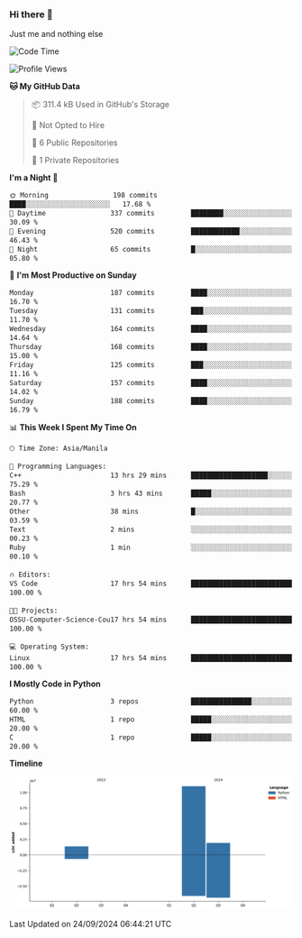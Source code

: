 ### Hi there 👋

Just me and nothing else


<!--START_SECTION:waka-->
![Code Time](http://img.shields.io/badge/Code%20Time-698%20hrs%205%20mins-blue)

![Profile Views](http://img.shields.io/badge/Profile%20Views-1-blue)

**🐱 My GitHub Data** 

> 📦 311.4 kB Used in GitHub's Storage 
 > 
> 🚫 Not Opted to Hire
 > 
> 📜 6 Public Repositories 
 > 
> 🔑 1 Private Repositories 
 > 
**I'm a Night 🦉** 

```text
🌞 Morning                198 commits         ████░░░░░░░░░░░░░░░░░░░░░   17.68 % 
🌆 Daytime                337 commits         ████████░░░░░░░░░░░░░░░░░   30.09 % 
🌃 Evening                520 commits         ████████████░░░░░░░░░░░░░   46.43 % 
🌙 Night                  65 commits          █░░░░░░░░░░░░░░░░░░░░░░░░   05.80 % 
```
📅 **I'm Most Productive on Sunday** 

```text
Monday                   187 commits         ████░░░░░░░░░░░░░░░░░░░░░   16.70 % 
Tuesday                  131 commits         ███░░░░░░░░░░░░░░░░░░░░░░   11.70 % 
Wednesday                164 commits         ████░░░░░░░░░░░░░░░░░░░░░   14.64 % 
Thursday                 168 commits         ████░░░░░░░░░░░░░░░░░░░░░   15.00 % 
Friday                   125 commits         ███░░░░░░░░░░░░░░░░░░░░░░   11.16 % 
Saturday                 157 commits         ████░░░░░░░░░░░░░░░░░░░░░   14.02 % 
Sunday                   188 commits         ████░░░░░░░░░░░░░░░░░░░░░   16.79 % 
```


📊 **This Week I Spent My Time On** 

```text
🕑︎ Time Zone: Asia/Manila

💬 Programming Languages: 
C++                      13 hrs 29 mins      ███████████████████░░░░░░   75.29 % 
Bash                     3 hrs 43 mins       █████░░░░░░░░░░░░░░░░░░░░   20.77 % 
Other                    38 mins             █░░░░░░░░░░░░░░░░░░░░░░░░   03.59 % 
Text                     2 mins              ░░░░░░░░░░░░░░░░░░░░░░░░░   00.23 % 
Ruby                     1 min               ░░░░░░░░░░░░░░░░░░░░░░░░░   00.10 % 

🔥 Editors: 
VS Code                  17 hrs 54 mins      █████████████████████████   100.00 % 

🐱‍💻 Projects: 
OSSU-Computer-Science-Cou17 hrs 54 mins      █████████████████████████   100.00 % 

💻 Operating System: 
Linux                    17 hrs 54 mins      █████████████████████████   100.00 % 
```

**I Mostly Code in Python** 

```text
Python                   3 repos             ███████████████░░░░░░░░░░   60.00 % 
HTML                     1 repo              █████░░░░░░░░░░░░░░░░░░░░   20.00 % 
C                        1 repo              █████░░░░░░░░░░░░░░░░░░░░   20.00 % 
```



**Timeline**

![Lines of Code chart](https://raw.githubusercontent.com/brutist/brutist/main/assets/bar_graph.png)


 Last Updated on 24/09/2024 06:44:21 UTC
<!--END_SECTION:waka-->
